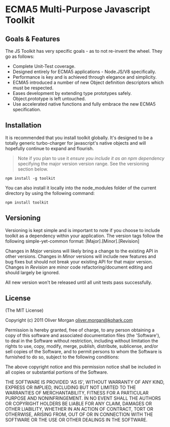 # ECMA5 Multi-Purpose Javascript Toolkit

## Goals & Features
The JS Toolkit has very specific goals - as to not re-invent the wheel. They go as follows:

* Complete Unit-Test coverage.
* Designed entirely for ECMA5 applications - Node.JS/V8 specifically.
* Performance is key and is achieved through elegance and simplicity.
* ECMA5 introduced a number of new Object definition descriptors which must be respected.
* Eases development by extending type prototypes safely. Object.prototype is left untouched.
* Use accelerated native functions and fully embrace the new ECMA5 specification.

## Installation
It is recommended that you install toolkit globally. It's designed to be a totally generic turbo-charger for javascript's native objects and will hopefully continue to expand and flourish.

> Note if you plan to use it *ensure you include it as an npm dependency* specifying the major version version range. See the versioning section below.

    npm install -g toolkit
    
You can also install it locally into the node_modules folder of the current directory by using the following command:

    npm install toolkit

## Versioning
Versioning is kept simple and is important to note if you choose to include toolkit as a dependency within your application. The version tags follow the following simple-yet-common format: [Major].[Minor].[Revision]

Changes in *Major* versions will likely bring a change to the existing API in other versions.
Changes in *Minor* versions will include new features and bug fixes but should not break your existing API for that major version.
Changes in *Revision* are minor code refactoring/document editing and should largely be ignored.

All new version won't be released until all unit tests pass successfully.

## License
(The MIT License)

Copyright (c) 2011 Oliver Morgan <oliver.morgan@kohark.com>

Permission is hereby granted, free of charge, to any person obtaining a copy of this software and associated documentation files (the 'Software'), to deal in the Software without restriction, including without limitation the rights to use, copy, modify, merge, publish, distribute, sublicense, and/or sell copies of the Software, and to permit persons to whom the Software is furnished to do so, subject to the following conditions:

The above copyright notice and this permission notice shall be included in all copies or substantial portions of the Software.

THE SOFTWARE IS PROVIDED 'AS IS', WITHOUT WARRANTY OF ANY KIND, EXPRESS OR IMPLIED, INCLUDING BUT NOT LIMITED TO THE WARRANTIES OF MERCHANTABILITY, FITNESS FOR A PARTICULAR PURPOSE AND NONINFRINGEMENT. IN NO EVENT SHALL THE AUTHORS OR COPYRIGHT HOLDERS BE LIABLE FOR ANY CLAIM, DAMAGES OR OTHER LIABILITY, WHETHER IN AN ACTION OF CONTRACT, TORT OR OTHERWISE, ARISING FROM, OUT OF OR IN CONNECTION WITH THE SOFTWARE OR THE USE OR OTHER DEALINGS IN THE SOFTWARE.